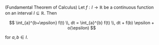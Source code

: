 (Fundamental Theorem of Calculus) Let $f: I \to \mathbb{R}$ be a continuous function on an interval $I \subseteq \mathbb{R}$. Then

$$
\int_{a}^{b+\epsilon} f(t) \\, dt = \int_{a}^{b} f(t) \\, dt + f(b) \epsilon + o(\epsilon)
$$

for $a, b \in I$.
